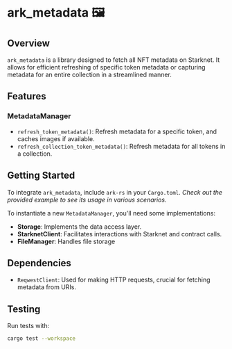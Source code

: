 # ark_metadata 🖼️

## Overview

`ark_metadata` is a library designed to fetch all NFT metadata on Starknet. It allows for efficient refreshing of specific token metadata or capturing metadata for an entire collection in a streamlined manner.

## Features

### MetadataManager

- `refresh_token_metadata()`: Refresh metadata for a specific token, and caches images if available.
- `refresh_collection_token_metadata()`: Refresh metadata for all tokens in a collection.

## Getting Started

To integrate `ark_metadata`, include `ark-rs` in your `Cargo.toml`.
_Check out the provided example to see its usage in various scenarios._

To instantiate a new `MetadataManager`, you'll need some implementations:

- **Storage**: Implements the data access layer.
- **StarknetClient**: Facilitates interactions with Starknet and contract calls.
- **FileManager**: Handles file storage

## Dependencies

- `ReqwestClient`: Used for making HTTP requests, crucial for fetching metadata from URIs.

## Testing

Run tests with:

```bash
cargo test --workspace
```

